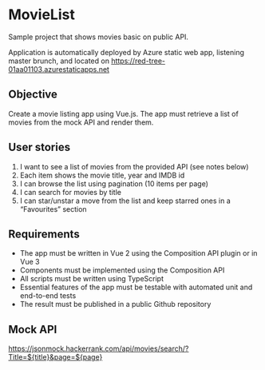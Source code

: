 # MovieList
Sample project that shows movies basic on public API.

Application is automatically deployed by Azure static web app, listening master brunch, and located on https://red-tree-01aa01103.azurestaticapps.net

## Objective
Create a movie listing app using Vue.js. The app must retrieve a list of movies from the mock
API and render them.
## User stories
1. I want to see a list of movies from the provided API (see notes below)
2. Each item shows the movie title, year and IMDB id
3. I can browse the list using pagination (10 items per page)
4. I can search for movies by title
5. I can star/unstar a move from the list and keep starred ones in a “Favourites” section
## Requirements
- The app must be written in Vue 2 using the Composition API plugin or in Vue 3
- Components must be implemented using the Composition API
- All scripts must be written using TypeScript
- Essential features of the app must be testable with automated unit and end-to-end tests
- The result must be published in a public Github repository
## Mock API
https://jsonmock.hackerrank.com/api/movies/search/?Title=${title}&page=${page}
